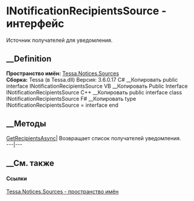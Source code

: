 # INotificationRecipientsSource - интерфейс
Источник получателей для уведомления.
## __Definition
 **Пространство имён:** [Tessa.Notices.Sources](N_Tessa_Notices_Sources.htm)  
 **Сборка:** Tessa (в Tessa.dll) Версия: 3.6.0.17
C# __Копировать
     public interface INotificationRecipientsSource
VB __Копировать
     Public Interface INotificationRecipientsSource
C++ __Копировать
     public interface class INotificationRecipientsSource
F# __Копировать
     type INotificationRecipientsSource = interface end
##  __Методы
[GetRecipientsAsync](M_Tessa_Notices_Sources_INotificationRecipientsSource_GetRecipientsAsync.htm)|
Возвращает список получателей уведомления.  
---|---  
## __См. также
#### Ссылки
[Tessa.Notices.Sources - пространство имён](N_Tessa_Notices_Sources.htm)
